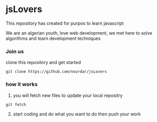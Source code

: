 # jsLovers

This repository has created for purpos to learn javascript 

We are an algerian youth, love web development, we met here to solve algorithms and learn development techniques 

### Join us

clone this repository and get started

```git
git clone https://github.com/nourdar/jsLovers
```

### how it works

1. you will fetch new files to update your local repositry

```git
git fetch
```

2. start coding and do what you want to do then push your work 
